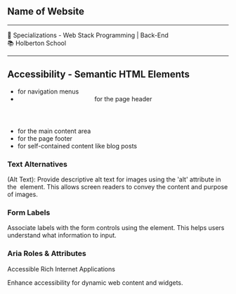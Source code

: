 <h2>Name of Website</h2>
<hr>
<div>
  <span>&#128188;</span> Specializations - Web Stack Programming | Back-End<br>
  <span>&#128218;</span> Holberton School
</div>
<hr>
<h2>Accessibility - Semantic HTML Elements</h2>
<ul>
  <li><nav> for navigation menus</li>
  <li><header> for the page header</li>
  <li><main> for the main content area</li>
  <li><footer> for the page footer</li>
  <li><article> for self-contained content like blog posts</li>
</ul>

<h3>Text Alternatives</h3>
<p>(Alt Text): Provide descriptive alt text for images using the 'alt' attribute in the <img> element. This allows screen readers to convey the content and purpose of images.</p>

<h3>Form Labels</h3>
<p>Associate labels with the form controls using the <label> element. This helps users understand what information to input.</label></p>

<h3>Aria Roles & Attributes</h3>
<p>Accessible Rich Internet Applications</p>
<p>Enhance accessibility for dynamic web content and widgets.</p>
